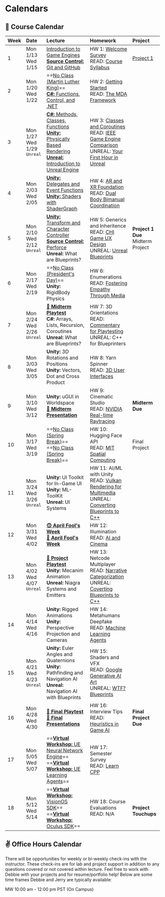 # Calendars

## 📓 Course Calendar
| Week | Date                     | Lecture                                           | Homework              | Project |
| :----| :----------------------- | :------------------------------------------------ | :-------------------------------| :--------------|
| 1    | Mon 1/13 <br> Wed 1/15 | [Introduction to Game Engines](https://www.icloud.com/keynote/0f9WO6fIlcmIaxdR-XTdeZ13A#sp25-lecture1) <br> [**Source Control:** Git and GitHub](https://www.icloud.com/keynote/009ItCBSjey9Ze8s0v_HiM2iQ#sp25-lecture1) | HW 1: [Welcome Survey](./Homework/hw01.md)  <br> READ: [Course Syllabus](./courseinfo.md)  | [Project 1](./Projects/proj1_kitchen.md)  |
| 2    | Mon 1/20 <br> Wed 1/22   | ==[No Class (Martin Luther King)]()== <br> [**C#:** Functions, Control, and .NET](https://www.icloud.com/keynote/066e-cFG4FRHgHu1XxcHC9lKA#sp25-lecture2) | HW 2: [Getting Started](./Homework/hw02.md) <br> READ: [The MDA Framework](https://users.cs.northwestern.edu/~hunicke/MDA.pdf) |  |
| 3    | Mon 1/27 <br> Wed 1/29 <br> `Unreal` | [**C#:** Methods, Classes, Functions](https://www.icloud.com/keynote/085wgcU6MUzFxamgwx48xiTZg#sp25-lecture3) <br> [**Unity:** Physically Based Rendering]() <br> [**Unreal:** Introduction to Unreal Engine](https://docs.google.com/presentation/d/1GqoI-3wwE2shmi3SLGDl5x7FHKFUfD-z4IJSXQz6h5s/edit?usp=sharing) | HW 3: [Classes and Coroutines](./Homework/hw03.md) <br> READ: [IEEE Game Engine Comparison](https://ieeexplore.ieee.org/document/9579618) <br> UNREAL: [Your First Hour in Unreal](https://dev.epicgames.com/community/learning/courses/3ke/your-first-hour-in-unreal-engine-5-2/vvdk/your-first-hour-in-unreal-engine-5-2-overview) | |
| 4    | Mon 2/03 <br> Wed 2/05 | [**Unity:** Delegates and Event Functions](https://www.icloud.com/keynote/0a4QGMGi77V6Lvp_ySwPRM4Gw#sp25-lecture4) <br> [**Unity:** Shaders with ShaderGraph](https://docs.unity3d.com/Packages/com.unity.shadergraph@17.0/manual/index.html) | HW 4: [AR and XR Foundation](./Homework/hw04.md) <br> READ: [Dual Body Bimanual Coordination](https://dl.acm.org/doi/10.1145/3563657.3596082) | |
| 5    | Mon 2/10 <br> Wed 2/12 <br> `Unreal` | [**Unity:** Transform and Character Controller](https://www.icloud.com/keynote/02bHbhzdYzhnLPLpR23IeTwAg#sp25-lecture4) <br> [**Source Control:** Perforce](https://docs.google.com/document/d/11HlB3eySUYSPJsy0d9rvQhqTV6lCz00ypQGFg92ZCn8/edit?tab=t.0#heading=h.tcv6ud1pa7p) <br> **Unreal:** What are Blueprints? | HW 5: Generics and Inheritence <br> READ: [CHI Game UX Design](https://dl.acm.org/doi/abs/10.1145/3544549.3574181) <br> UNREAL: [Unreal Blueprints](https://www.youtube.com/watch?v=Xw9QEMFInYU) | **Project 1 Due** <br> Midterm Project |
| 6    | Mon 2/17 <br> Wed 2/19  | ==[No Class (President's Day)]()== <br> **Unity:** RigidBody Physics | HW 6: Enumerations  <br> READ: [Fostering Empathy Through Media](https://dl.acm.org/doi/10.1145/3383668.3419929) | |
| 7    | Mon 2/24 <br> Wed 2/26 <br> `Unreal`  | **[👾 Midterm Playtest]()** <br> **C#:** Arrays, Lists, Recursion, Coroutines <br> **Unreal:** What are Blueprints? | HW 7: 3D Orientations <br> READ: [Commentary for Playtesting](https://go-gale-com.libproxy1.usc.edu/ps/i.do?p=AONE&u=aikentcl&id=GALE%7CA759558167&v=2.1&it=r&aty=ip) <br> UNREAL: C++ for Blueprinters |
| 8    | Mon 3/03 <br> Wed 3/05 | **Unity:** 3D Rotations and Positions <br> **Unity:** Vectors, Dot and Cross Product | HW 8: Yarn Spinner <br> READ: [3D User Interfaces](https://link-springer-com.libproxy1.usc.edu/chapter/10.1007/978-3-031-42283-6_33) | 
| 9    | Mon 3/10 <br> Wed 3/12 | **Unity:** uGUI in Worldspace <br> **[🎉 Midterm Presentation]()** | HW 9: Cinematic Studio <br> READ: [NVIDIA Real-time Raytracing](https://www.nvidia.com/en-us/on-demand/session/gtcspring22-s42359/) | **Midterm Due** |
| 10   | Mon 3/17 <br> Wed 3/19| ==[No Class (Spring Break)]()== <br> ==[No Class (Spring Break)]()== | HW 10: Hugging Face API <br> READ: [MIT Spatial Computing](https://acg.media.mit.edu/people/simong/thesis/SpatialComputing.pdf) | Final Project |
| 11   | Mon 3/24 <br> Wed 3/26 <br> `Unreal`| **Unity:** UI Toolkit for In-Game UI <br> **Unity:** ML-ToolKit <br> **Unreal:** UI Systems | HW 11: AI/ML with Unity <br> READ: [Vulkan Rendering for Multimedia](https://dl.acm.org/doi/10.1145/3283289.3283336) <br> UNREAL: [Converting Blueprints to C++](https://dev.epicgames.com/community/learning/courses/KJ/converting-blueprint-to-c/kjB/unreal-engine-introduction-to-blueprint-vs-c) |
| 12   | Mon 3/31 <br> Wed 4/02   | **[🙃 April Fool's Week]()** <br> **[🙂 April Fool's Week]()** | HW 12: Illumination <br> READ: [AI and Cinema](https://uosc.primo.exlibrisgroup.com/discovery/fulldisplay?docid=cdi_doaj_primary_oai_doaj_org_article_84365c1bc872447fa2cb1aa45fda2036&context=PC&vid=01USC_INST:01USC&lang=en&search_scope=MyInst_and_CI&adaptor=Primo%20Central&tab=Everything&query=any,contains,A%20Study%20of%20Artificial%20Intelligence%20in%20the%20Production%20of%20Film&offset=0) |
| 13   | Mon 4/02 <br> Wed 4/07 <br> `Unreal` | **[👾 Project Playtest]()** <br> **Unity:** Mecanim Animation <br> **Unreal:** Niagra Systems and Emitters | HW 13: Netcode Multiplayer <br> READ: [Narrative Categorization](https://uosc.primo.exlibrisgroup.com/discovery/fulldisplay?docid=cdi_crossref_primary_10_1111_bjet_13004&context=PC&vid=01USC_INST:01USC&lang=en&search_scope=MyInst_and_CI&adaptor=Primo%20Central&tab=Everything&query=any,contains,Narrative%20Categorization%20games&offset=0) <br> UNREAL: [Coverting Blueprints to C++](https://dev.epicgames.com/community/learning/courses/KJ/converting-blueprint-to-c/kjB/unreal-engine-introduction-to-blueprint-vs-c) | |
| 14   | Mon 4/14 <br> Wed 4/16 | **Unity:** Rigged Animations <br> **Unity:** Perspective Projection and Cameras | HW 14: Metahumans Deepfake <br> READ: [Machine Learning Agents](https://uosc.primo.exlibrisgroup.com/discovery/fulldisplay?docid=cdi_proquest_ebookcentral_EBC5446051&context=PC&vid=01USC_INST:01USC&lang=en&search_scope=MyInst_and_CI&adaptor=Primo%20Central&tab=Everything&query=any,contains,Machine%20Learning%20Agents%20games&offset=0)| |
| 15   | Mon 4/21 <br> Wed 4/23 <br> `Unreal`| **Unity:** Euler Angles and Quaternions <br> **Unity:** Pathfinding and Navigation AI <br> **Unreal:** Navigation AI with Blueprints| HW 15: Shaders and VFX <br> READ: [Google Generative AI Art](https://uosc.primo.exlibrisgroup.com/discovery/fulldisplay?docid=cdi_proquest_miscellaneous_3055502020&context=PC&vid=01USC_INST:01USC&lang=en&search_scope=MyInst_and_CI&adaptor=Primo%20Central&tab=Everything&query=any,contains,Generative%20AI%20art%20in%20games&offset=0) <br> UNREAL: [WTF? Blueprints](https://www.youtube.com/@MathewWadsteinTutorials/videos)| |
| 16   | Mon 4/28 <br> Wed 4/30   | **[👾 Final Playtest]()** <br> **[🎉 Final Presentations]()** | HW 16: Interview Tips <br> READ: [Heuristics in Game AI](https://uosc.primo.exlibrisgroup.com/discovery/fulldisplay?docid=cdi_proquest_journals_1931746681&context=PC&vid=01USC_INST:01USC&lang=en&search_scope=MyInst_and_CI&adaptor=Primo%20Central&tab=Everything&query=any,contains,Artificial%20intelligence%20in%20games&offset=0) | **Final Project Due** |
| 17   | Mon 5/05 <br> Wed 5/07   | ==[**Virtual Workshop:** UE Neural Network Engine]()== <br> ==[**Virtual Workshop:** UE Learning Agents]()== | HW 17: Semester Survey <br> READ: [Learn CPP](https://www.learncpp.com/) | |
| 18   | Mon 5/12 <br> Wed 5/14   | ==[**Virtual Workshop:** VisionOS SDK]()== <br> ==[**Virtual Workshop:** Oculus SDK]()== | HW 18: Course Evaluations <br> READ: N/A | <br> **Project Touchups** |

## ✌️ Office Hours Calendar
There will be opportunities for weekly or bi-weekly check-ins with the instructor. These check-ins are for lab and project support in addition to any questions covered or not covered within lecture. Feel free to work with Debbie with your projects and for resume/portfolio help! Below are some time frames Debbie and Jerry are typically available:

MW 10:00 am - 12:00 pm PST (On Campus)
